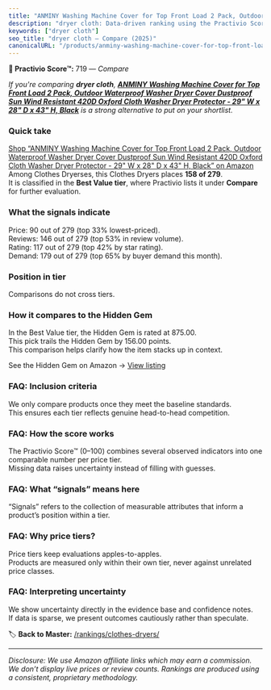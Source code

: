 ```yaml
---
title: "ANMINY Washing Machine Cover for Top Front Load 2 Pack, Outdoor Waterproof Washer Dryer Cover Dustproof Sun Wind Resistant 420D Oxford Cloth Washer Dryer Protector - 29\" W x 28\" D x 43\" H, Black"
description: "dryer cloth: Data-driven ranking using the Practivio Score™. Positioned by quality, value, demand, findability, momentum."
keywords: ["dryer cloth"]
seo_title: "dryer cloth — Compare (2025)"
canonicalURL: "/products/anminy-washing-machine-cover-for-top-front-load-2-pack-outdoor-waterproof-washer-dryer-cover-dustproof-sun-wind-resistant-420d-oxford-cloth-washer-dryer-protector-29-w-x-28-d-x-43-h-black-B0BV2KFMQZ/"
---
```


**🛒 Practivio Score™:** 719 — _Compare_


*If you're comparing **dryer cloth**, **[ANMINY Washing Machine Cover for Top Front Load 2 Pack, Outdoor Waterproof Washer Dryer Cover Dustproof Sun Wind Resistant 420D Oxford Cloth Washer Dryer Protector - 29" W x 28" D x 43" H, Black](https://www.amazon.com/dp/B0BV2KFMQZ?tag=practivio-20)** is a strong alternative to put on your shortlist.*
### Quick take
[Shop “ANMINY Washing Machine Cover for Top Front Load 2 Pack, Outdoor Waterproof Washer Dryer Cover Dustproof Sun Wind Resistant 420D Oxford Cloth Washer Dryer Protector - 29" W x 28" D x 43" H, Black” on Amazon](https://www.amazon.com/dp/B0BV2KFMQZ?tag=practivio-20)
Among Clothes Dryerses, this Clothes Dryers places **158 of 279**.  
It is classified in the **Best Value tier**, where Practivio lists it under **Compare** for further evaluation.

### What the signals indicate
Price: 90 out of 279 (top 33% lowest-priced).  
Reviews: 146 out of 279 (top 53% in review volume).  
Rating: 117 out of 279 (top 42% by star rating).  
Demand: 179 out of 279 (top 65% by buyer demand this month).

### Position in tier
Comparisons do not cross tiers.

### How it compares to the Hidden Gem
In the Best Value tier, the Hidden Gem is rated at 875.00.  
This pick trails the Hidden Gem by 156.00 points.  
This comparison helps clarify how the item stacks up in context.  

See the Hidden Gem on Amazon → [View listing](https://www.amazon.com/dp/B00H7P1GPO?tag=practivio-20)

### FAQ: Inclusion criteria
We only compare products once they meet the baseline standards.  
This ensures each tier reflects genuine head-to-head competition.

### FAQ: How the score works
The Practivio Score™ (0–100) combines several observed indicators into one comparable number per price tier.  
Missing data raises uncertainty instead of filling with guesses.

### FAQ: What “signals” means here
“Signals” refers to the collection of measurable attributes that inform a product’s position within a tier.

### FAQ: Why price tiers?
Price tiers keep evaluations apples-to-apples.  
Products are measured only within their own tier, never against unrelated price classes.

### FAQ: Interpreting uncertainty
We show uncertainty directly in the evidence base and confidence notes.  
If data is sparse, we present outcomes cautiously rather than speculate.

<!-- Missing template for Compare/CompareWithinPriceClass -->


🏷️ **Back to Master:** [/rankings/clothes-dryers/](/rankings/clothes-dryers/)

---
_Disclosure: We use Amazon affiliate links which may earn a commission. We don’t display live prices or review counts. Rankings are produced using a consistent, proprietary methodology._
